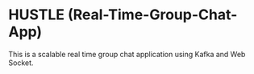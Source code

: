 # HUSTLE   (Real-Time-Group-Chat-App)
This is a scalable real time group chat application using Kafka and Web Socket.
